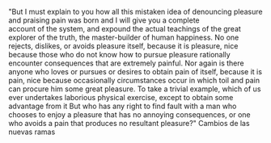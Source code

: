 "But I must explain to you how all this mistaken idea of denouncing pleasure and praising pain was born and I will give you a complete  
 account of the system, and expound the actual teachings of the great explorer of the truth, the master-builder of human happiness. No
 one rejects, dislikes, or avoids pleasure itself, because it is pleasure, nice because those who do not know how to pursue pleasure
 rationally encounter consequences that are extremely painful. Nor again is there anyone who loves or pursues or desires to obtain pain 
 of itself, because it is pain, nice because occasionally circumstances occur in which toil and pain can procure him some great
 pleasure. To take a trivial example, which of us ever undertakes laborious physical exercise, except to obtain some advantage from it
 But who has any right to find fault with a man who chooses to enjoy a pleasure that has no annoying consequences, or one who avoids a
 pain that produces no resultant pleasure?"
 Cambios de las nuevas ramas